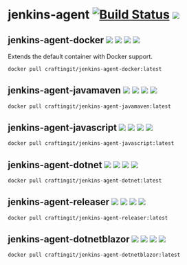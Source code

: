 # jenkins-agent [![Build Status](https://travis-ci.com/CraftingITde/jenkins-agent.svg?branch=master)](https://travis-ci.com/CraftingITde/jenkins-agent) ![](https://badgen.net/github/release/craftingitde/jenkins-agent/stable)

## jenkins-agent-docker [![](https://badgen.net/badge/docker/Docker?icon&label=View%20on)](https://hub.docker.com/r/craftingit/jenkins-agent-docker) ![](https://badgen.net/docker/pulls/craftingit/jenkins-agent-docker?icon=docker&label=pulls) ![](https://badgen.net/docker/stars/craftingit/jenkins-agent-docker?icon=docker&label=stars) ![](https://badgen.net/docker/size/craftingit/jenkins-agent-docker?icon=docker)

Extends the default container with Docker support.

```sh
docker pull craftingit/jenkins-agent-docker:latest
```

## jenkins-agent-javamaven [![](https://badgen.net/badge/docker/Docker?icon&label=View%20on)](https://hub.docker.com/r/craftingit/jenkins-agent-javamaven) ![](https://badgen.net/docker/pulls/craftingit/jenkins-agent-javamaven?icon=docker&label=pulls) ![](https://badgen.net/docker/stars/craftingit/jenkins-agent-javamaven?icon=docker&label=stars) ![](https://badgen.net/docker/size/craftingit/jenkins-agent-javamaven?icon=docker)

```sh
docker pull craftingit/jenkins-agent-javamaven:latest
```

## jenkins-agent-javascript [![](https://badgen.net/badge/docker/Docker?icon&label=View%20on)](https://hub.docker.com/r/craftingit/jenkins-agent-javascript) ![](https://badgen.net/docker/pulls/craftingit/jenkins-agent-javascript?icon=docker&label=pulls) ![](https://badgen.net/docker/stars/craftingit/jenkins-agent-javascript?icon=docker&label=stars) ![](https://badgen.net/docker/size/craftingit/jenkins-agent-javascript?icon=docker)

```sh
docker pull craftingit/jenkins-agent-javascript:latest
```

## jenkins-agent-dotnet [![](https://badgen.net/badge/docker/Docker?icon&label=View%20on)](https://hub.docker.com/r/craftingit/jenkins-agent-dotnet) ![](https://badgen.net/docker/pulls/craftingit/jenkins-agent-dotnet?icon=docker&label=pulls) ![](https://badgen.net/docker/stars/craftingit/jenkins-agent-dotnet?icon=docker&label=stars) ![](https://badgen.net/docker/size/craftingit/jenkins-agent-dotnet?icon=docker)

```sh
docker pull craftingit/jenkins-agent-dotnet:latest
```

## jenkins-agent-releaser [![](https://badgen.net/badge/docker/Docker?icon&label=View%20on)](https://hub.docker.com/r/craftingit/jenkins-agent-releaser) ![](https://badgen.net/docker/pulls/craftingit/jenkins-agent-releaser?icon=docker&label=pulls) ![](https://badgen.net/docker/stars/craftingit/jenkins-agent-releaser?icon=docker&label=stars) ![](https://badgen.net/docker/size/craftingit/jenkins-agent-releaser?icon=docker)

```sh
docker pull craftingit/jenkins-agent-releaser:latest
```

## jenkins-agent-dotnetblazor [![](https://badgen.net/badge/docker/Docker?icon&label=View%20on)](https://hub.docker.com/r/craftingit/jenkins-agent-dotnetblazor) ![](https://badgen.net/docker/pulls/craftingit/jenkins-agent-dotnetblazor?icon=docker&label=pulls) ![](https://badgen.net/docker/stars/craftingit/jenkins-agent-dotnetblazor?icon=docker&label=stars) ![](https://badgen.net/docker/size/craftingit/jenkins-agent-dotnetblazor?icon=docker)

```sh
docker pull craftingit/jenkins-agent-dotnetblazor:latest
```